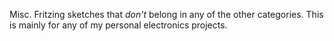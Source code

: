 Misc. Fritzing sketches that *don't* belong in any of the other categories.
This is mainly for any of my personal electronics projects.
